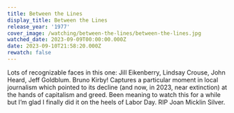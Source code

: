 ```yaml
---
title: Between the Lines
display_title: Between the Lines
release_year: '1977'
cover_image: /watching/between-the-lines/between-the-lines.jpg
watched_date: 2023-09-09T00:00:00.000Z
date: 2023-09-10T21:58:20.000Z
rewatch: false
---
```

Lots of recognizable faces in this one: Jill Eikenberry, Lindsay Crouse, John Heard, Jeff Goldblum. Bruno Kirby! Captures a particular moment in local journalism which pointed to its decline (and now, in 2023, near extinction) at the hands of capitalism and greed. Been meaning to watch this for a while but I’m glad I finally did it on the heels of Labor Day. RIP Joan Micklin Silver.
